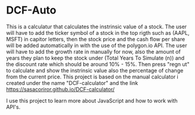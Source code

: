 # DCF-Auto
This is a calculatur that calculates the instrinsic value of a stock.
The user will have to add the ticker symbol of a stock in the top rigth such as (AAPL, MSFT) in capitor letters, then the stock price and the cash flow per share will be added automatically in with the use of the polygon.io API.
The user will have to add the growth rate in manually for now, also the amount of years they plan to keep the stock under (Total Years To Simulate (n)) and the discount rate which should be around 10% - 15%. Then press "regn ut" to calculate and show the instrinsic value also the percentage of change from the current price.
This project is based on the manual calculator i created under the name "DCF-calculator" and the link https://sasacoriror.github.io/DCF-calculator/

I use this project to learn more about JavaScript and how to work with API's.
